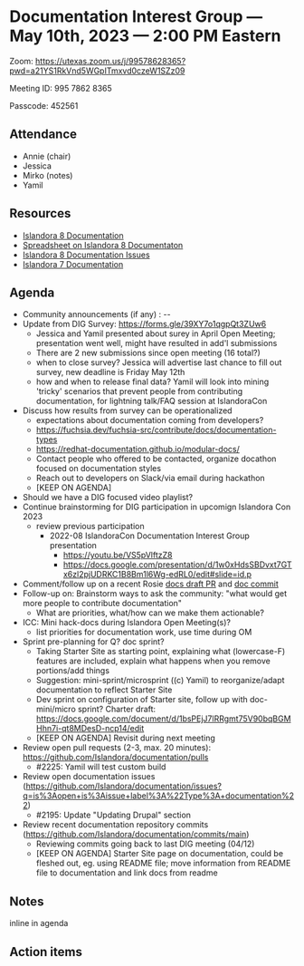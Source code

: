 # Documentation Interest Group — May 10th, 2023 — 2:00 PM Eastern

Zoom: https://utexas.zoom.us/j/99578628365?pwd=a21YS1RkVnd5WGpITmxvd0czeW1SZz09

Meeting ID: 995 7862 8365

Passcode: 452561

## Attendance

* Annie (chair)
* Jessica
* Mirko (notes)
* Yamil

## Resources
* [Islandora 8 Documentation](https://islandora.github.io/documentation/)
* [Spreadsheet on Islandora 8 Documentaton](https://docs.google.com/spreadsheets/d/1E-kRw9xE60CKK0qL1-phzeVKjEZu3qBKZ9d3LH1hDEE/edit?usp=sharing)
* [Islandora 8 Documentation Issues](https://github.com/Islandora/documentation/issues?q=is%3Aopen+is%3Aissue+label%3A%22Type%3A+documentation%22)
* [Islandora 7 Documentation](https://wiki.lyrasis.org/display/ISLANDORA/Start)

## Agenda
- Community announcements (if any) : --
- Update from DIG Survey: https://forms.gle/39XY7o1qgpQt3ZUw6
  - Jessica and Yamil presented about surey in April Open Meeting; presentation went well, might have resulted in add'l submissions
  - There are 2 new submissions since open meeting (16 total?)
  - when to close survey? Jessica will advertise last chance to fill out survey, new deadline is Friday May 12th
  - how and when to release final data? Yamil will look into mining 'tricky' scenarios that prevent people from contributing documentation, for lightning talk/FAQ session at IslandoraCon
- Discuss how results from survey can be operationalized
  - expectations about documentation coming from developers?
  - https://fuchsia.dev/fuchsia-src/contribute/docs/documentation-types
  - https://redhat-documentation.github.io/modular-docs/
  - Contact people who offered to be contacted, organize docathon focused on documentation styles
  - Reach out to developers on Slack/via email during hackathon
  - [KEEP ON AGENDA]
- Should we have a DIG focused video playlist?
- Continue brainstorming for DIG participation in upcomign Islandora Con 2023
  - review previous participation
    - 2022-08 IslandoraCon Documentation Interest Group presentation
      - https://youtu.be/VS5pVlftzZ8
      - https://docs.google.com/presentation/d/1w0xHdsSBDvxt7GTx6zl2pjUDRKC1B8Bm1l6Wg-edRL0/edit#slide=id.p
- Comment/follow up on a recent Rosie [docs draft PR](https://github.com/Islandora/documentation/pull/2215/files) and [doc commit](https://github.com/Islandora/documentation/commit/be684be70309cd8857213453fb9e7e7d09bb9641)
- Follow-up on: Brainstorm ways to ask the community: "what would get more people to contribute documentation"
   - What are priorities, what/how can we make them actionable?
- ICC: Mini hack-docs during Islandora Open Meeting(s)?
    - list priorities for documentation work, use time during OM
- Sprint pre-planning for Q? doc sprint?
    - Taking Starter Site as starting point, explaining what (lowercase-F) features are included, explain what happens when you remove portions/add things
    - Suggestion: mini-sprint/microsprint ((c) Yamil) to reorganize/adapt documentation to reflect Starter Site
    - Dev sprint on configuration of Starter site, follow up with doc-mini/micro sprint? Charter draft: https://docs.google.com/document/d/1bsPEjJ7lRRgmt75V90bqBGMHhn7i-qt8MDesD-ncp14/edit
    - [KEEP ON AGENDA] Revisit during next meeting
- Review open pull requests (2-3, max. 20 minutes): https://github.com/Islandora/documentation/pulls
  - #2225: Yamil will test custom build
- Review open documentation issues (https://github.com/Islandora/documentation/issues?q=is%3Aopen+is%3Aissue+label%3A%22Type%3A+documentation%22)
  - #2195: Update "Updating Drupal" section
- Review recent documentation repository commits (https://github.com/Islandora/documentation/commits/main)
    - Reviewing commits going back to last DIG meeting (04/12)
    - [KEEP ON AGENDA] Starter Site page on documentation, could be fleshed out, eg. using README file; move information from README file to documentation and link docs from readme

## Notes
inline in agenda

## Action items
